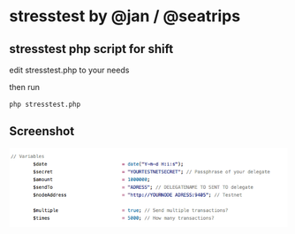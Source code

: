 # stresstest by @jan / @seatrips

## stresstest php script for shift

edit stresstest.php to your needs

then run
```
php stresstest.php
```

## Screenshot
![Screenshot](screenshot.png?raw=true "Screenshot")
